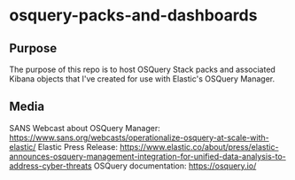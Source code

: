 # osquery-packs-and-dashboards
## Purpose
The purpose of this repo is to host OSQuery Stack packs and associated Kibana objects that I've created for use with Elastic's OSQuery Manager. 

## Media

SANS Webcast about OSQuery Manager: https://www.sans.org/webcasts/operationalize-osquery-at-scale-with-elastic/
Elastic Press Release: https://www.elastic.co/about/press/elastic-announces-osquery-management-integration-for-unified-data-analysis-to-address-cyber-threats
OSQuery documentation: https://osquery.io/